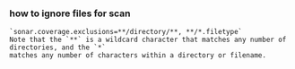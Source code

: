 ### how to ignore files for scan
    `sonar.coverage.exclusions=**/directory/**, **/*.filetype`
    Note that the `**` is a wildcard character that matches any number of directories, and the `*`
    matches any number of characters within a directory or filename.

